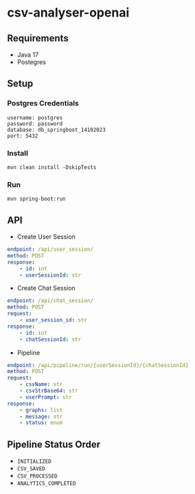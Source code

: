 # csv-analyser-openai

## Requirements
- Java 17
- Postegres

 
## Setup
### Postgres Credentials
```shell
username: postgres
password: password
database: db_springboot_14102023
port: 5432
```
 
### Install
```shell
mvn clean install -DskipTests
```
 
### Run
```shell
mvn spring-boot:run
```

## API
- Create User Session
```yaml
endpoint: /api/user_session/
method: POST
response: 
    - id: int
    - userSessionId: str
```
 
- Create Chat Session
```yaml
endpoint: /api/chat_session/
method: POST
request:
    - user_session_id: str
response:
    - id: int
    - chatSessionId: str
```
 
- Pipeline
```yaml
endpoint: /api/pipeline/run/{userSessionId}/{chatSessionId}
method: POST
request:
    - csvName: str
    - csvStrBase64: str
    - userPrompt: str
response:
    - graphs: list
    - message: str
    - status: enum
```

## Pipeline Status Order
- `INITIALIZED`
- `CSV_SAVED`
- `CSV_PROCESSED`
- `ANALYTICS_COMPLETED`

